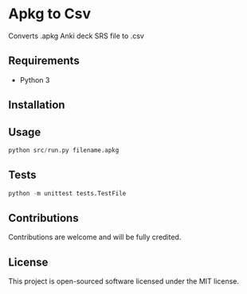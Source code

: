 # Apkg to Csv

Converts .apkg Anki deck SRS file to .csv

## Requirements

- Python 3

## Installation

## Usage

```python
python src/run.py filename.apkg
```

## Tests

```python
python -m unittest tests.TestFile
```

## Contributions

Contributions are welcome and will be fully credited.

## License

This project is open-sourced software licensed under the MIT license.
